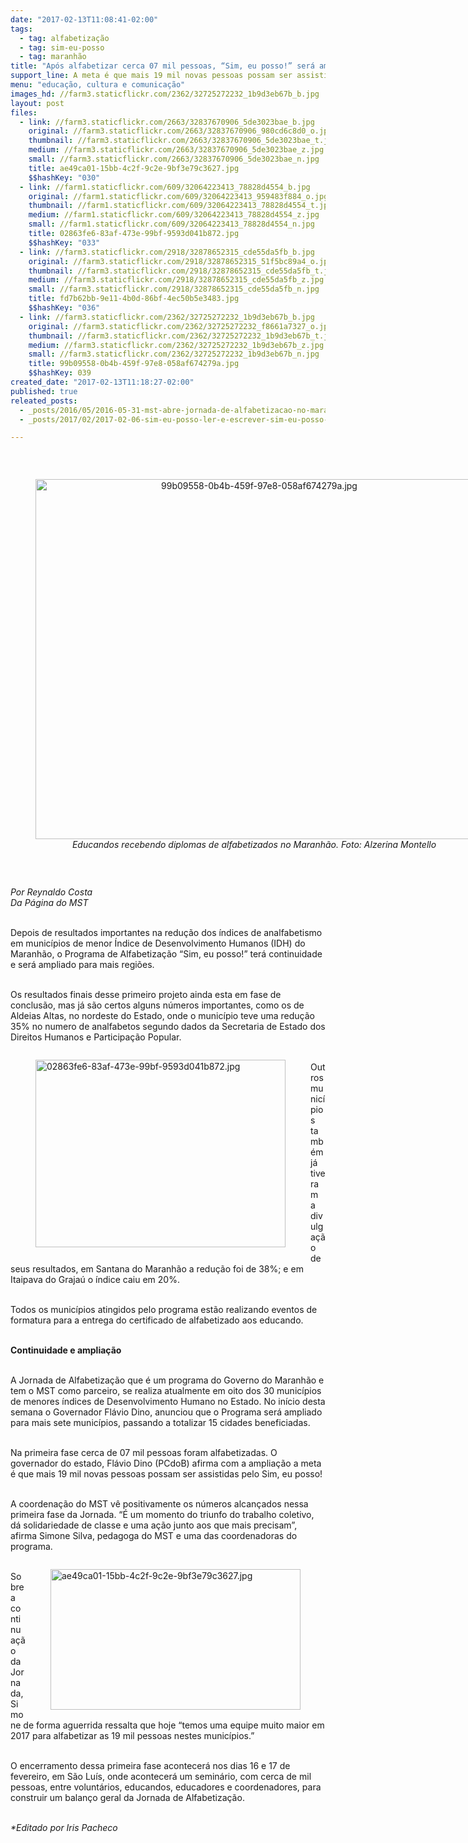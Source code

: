 ```yaml
---
date: "2017-02-13T11:08:41-02:00"
tags:
  - tag: alfabetização
  - tag: sim-eu-posso
  - tag: maranhão
title: "Após alfabetizar cerca 07 mil pessoas, “Sim, eu posso!” será ampliado para outros municípios"
support_line: A meta é que mais 19 mil novas pessoas possam ser assistidas pelo programa no Maranhão
menu: "educação, cultura e comunicação"
images_hd: //farm3.staticflickr.com/2362/32725272232_1b9d3eb67b_b.jpg
layout: post
files:
  - link: //farm3.staticflickr.com/2663/32837670906_5de3023bae_b.jpg
    original: //farm3.staticflickr.com/2663/32837670906_980cd6c8d0_o.jpg
    thumbnail: //farm3.staticflickr.com/2663/32837670906_5de3023bae_t.jpg
    medium: //farm3.staticflickr.com/2663/32837670906_5de3023bae_z.jpg
    small: //farm3.staticflickr.com/2663/32837670906_5de3023bae_n.jpg
    title: ae49ca01-15bb-4c2f-9c2e-9bf3e79c3627.jpg
    $$hashKey: "030"
  - link: //farm1.staticflickr.com/609/32064223413_78828d4554_b.jpg
    original: //farm1.staticflickr.com/609/32064223413_959483f884_o.jpg
    thumbnail: //farm1.staticflickr.com/609/32064223413_78828d4554_t.jpg
    medium: //farm1.staticflickr.com/609/32064223413_78828d4554_z.jpg
    small: //farm1.staticflickr.com/609/32064223413_78828d4554_n.jpg
    title: 02863fe6-83af-473e-99bf-9593d041b872.jpg
    $$hashKey: "033"
  - link: //farm3.staticflickr.com/2918/32878652315_cde55da5fb_b.jpg
    original: //farm3.staticflickr.com/2918/32878652315_51f5bc89a4_o.jpg
    thumbnail: //farm3.staticflickr.com/2918/32878652315_cde55da5fb_t.jpg
    medium: //farm3.staticflickr.com/2918/32878652315_cde55da5fb_z.jpg
    small: //farm3.staticflickr.com/2918/32878652315_cde55da5fb_n.jpg
    title: fd7b62bb-9e11-4b0d-86bf-4ec50b5e3483.jpg
    $$hashKey: "036"
  - link: //farm3.staticflickr.com/2362/32725272232_1b9d3eb67b_b.jpg
    original: //farm3.staticflickr.com/2362/32725272232_f8661a7327_o.jpg
    thumbnail: //farm3.staticflickr.com/2362/32725272232_1b9d3eb67b_t.jpg
    medium: //farm3.staticflickr.com/2362/32725272232_1b9d3eb67b_z.jpg
    small: //farm3.staticflickr.com/2362/32725272232_1b9d3eb67b_n.jpg
    title: 99b09558-0b4b-459f-97e8-058af674279a.jpg
    $$hashKey: 039
created_date: "2017-02-13T11:18:27-02:00"
published: true
releated_posts:
  - _posts/2016/05/2016-05-31-mst-abre-jornada-de-alfabetizacao-no-maranhao.md
  - _posts/2017/02/2017-02-06-sim-eu-posso-ler-e-escrever-sim-eu-posso-mais.md

---
```

<p>&nbsp;</p>

<div style="text-align:center">
<figure class="image" style="display:inline-block"><img alt="99b09558-0b4b-459f-97e8-058af674279a.jpg" height="576" src="//farm3.staticflickr.com/2362/32725272232_1b9d3eb67b_b.jpg" width="700" />
<figcaption><em>Educandos recebendo diplomas de alfabetizados no Maranh&atilde;o. Foto: Alzerina Montello</em></figcaption>
</figure>
</div>

<p>&nbsp;</p>

<p><em>Por Reynaldo Costa<br />
Da P&aacute;gina do MST</em></p>

<p><br />
Depois de resultados importantes na redu&ccedil;&atilde;o dos &iacute;ndices de analfabetismo em munic&iacute;pios de menor &Iacute;ndice de Desenvolvimento Humanos (IDH) do Maranh&atilde;o, o Programa de Alfabetiza&ccedil;&atilde;o &ldquo;Sim, eu posso!&rdquo; ter&aacute; continuidade e ser&aacute; ampliado para mais regi&otilde;es.</p>

<p><br />
Os resultados finais desse primeiro projeto ainda esta em fase de conclus&atilde;o, mas j&aacute; s&atilde;o certos alguns n&uacute;meros importantes, como os de Aldeias Altas, no nordeste do Estado, onde o munic&iacute;pio teve uma redu&ccedil;&atilde;o 35% no numero de analfabetos segundo dados da Secretaria de Estado dos Direitos Humanos e Participa&ccedil;&atilde;o Popular.</p>

<figure class="image" style="float:left"><img alt="02863fe6-83af-473e-99bf-9593d041b872.jpg" height="300" src="//farm1.staticflickr.com/609/32064223413_78828d4554_b.jpg" width="400" />
<figcaption></figcaption>
</figure>

<p><br />
Outros munic&iacute;pios tamb&eacute;m j&aacute; tiveram a divulga&ccedil;&atilde;o de seus resultados, em Santana do Maranh&atilde;o a redu&ccedil;&atilde;o foi de 38%; e em Itaipava do Graja&uacute; o &iacute;ndice caiu em 20%.</p>

<p><br />
Todos os munic&iacute;pios atingidos pelo programa est&atilde;o realizando eventos de formatura para a entrega do certificado de alfabetizado aos educando.</p>

<p><br />
<strong>Continuidade e amplia&ccedil;&atilde;o</strong></p>

<p><br />
A Jornada de Alfabetiza&ccedil;&atilde;o que &eacute; um programa do Governo do Maranh&atilde;o e tem o MST como parceiro, se realiza atualmente em oito dos 30 munic&iacute;pios de menores &iacute;ndices de Desenvolvimento Humano no Estado. No in&iacute;cio desta semana o Governador Fl&aacute;vio Dino, anunciou que o Programa ser&aacute; ampliado para mais sete munic&iacute;pios, passando a totalizar 15 cidades beneficiadas.</p>

<p><br />
Na primeira fase cerca de 07&nbsp;mil pessoas foram alfabetizadas. O governador do estado, Fl&aacute;vio Dino (PCdoB) afirma com a amplia&ccedil;&atilde;o a meta &eacute;&nbsp;que&nbsp;mais 19 mil novas pessoas possam ser assistidas pelo Sim, eu posso!</p>

<p><br />
A coordena&ccedil;&atilde;o do MST v&ecirc; positivamente os n&uacute;meros alcan&ccedil;ados nessa primeira fase da Jornada. &ldquo;&Eacute; um momento do triunfo do trabalho coletivo, d&aacute; solidariedade de classe e uma a&ccedil;&atilde;o junto aos que mais precisam&rdquo;, afirma Simone Silva, pedagoga do MST e uma das coordenadoras do programa.</p>

<figure class="image" style="float:right"><img alt="ae49ca01-15bb-4c2f-9c2e-9bf3e79c3627.jpg" height="225" src="//farm3.staticflickr.com/2663/32837670906_5de3023bae_b.jpg" width="400" />
<figcaption></figcaption>
</figure>

<p><br />
Sobre a continua&ccedil;&atilde;o da Jornada, Simone de forma aguerrida ressalta que hoje &ldquo;temos uma equipe muito maior em 2017 para alfabetizar as 19 mil pessoas nestes munic&iacute;pios.&rdquo;</p>

<p><br />
O encerramento dessa primeira fase acontecer&aacute; nos dias 16 e 17 de fevereiro, em S&atilde;o Lu&iacute;s, onde acontecer&aacute; um semin&aacute;rio, com cerca de mil pessoas, entre volunt&aacute;rios, educandos, educadores e coordenadores, para construir um balan&ccedil;o geral da Jornada de Alfabetiza&ccedil;&atilde;o.</p>

<p><br />
<em>*Editado por Iris Pacheco</em></p>
